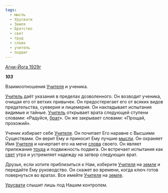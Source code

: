 ```yaml
---
tags:
  - мысль
  - Урусвати
  - Земля
  - Братство
  - свет
  - труд
  - слово
  - учитель
  - подвиг
---
```

[Агни-Йога 1929г](https://127.0.0.1:4002/agni/1929)

___103___

Взаимоотношения [Учителя](../../../tags/#учитель) и ученика.   

[Учитель](../../../tags/#учитель) даёт указания в пределах дозволенного. Он возводит ученика, очищая его от ветхих привычек. Он предостерегает его от всяких видов предательства, суеверия и лицемерия. Он накладывает испытания видимые и тайные. [Учитель](../../../tags/#учитель) открывает врата следующей ступени словами: «Радуйся, [брат](../../../tags/#Братство)». Он же закрывает словами: «Прощай, прохожий».   

Ученик избирает себе [Учителя](../../../tags/#учитель). Он почитает Его наравне с Высшими Существами. Он верит Ему и приносит Ему лучшие [мысли](../../../tags/#мысль). Он охраняет Имя [Учителя](../../../tags/#учитель) и начертает его на мече [слова](../../../tags/#слово) своего. Он являет прилежание [труда](../../../tags/#труд) и подвижность подвига. Он встречает испытания как [свет](../../../tags/#свет) утра и устремляет надежду на затвор следующих врат.   

Друзья, если хотите приблизиться к Нам, изберите [Учителя](../../../tags/#учитель) на [земле](../../../tags/#Земля) и передайте Ему руководство. Он скажет во времени, когда ключ готов повернуться во вратах. Все имейте [Учителя](../../../tags/#учитель) на [земле](../../../tags/#Земля).   

[Урусвати](../../../tags/#Урусвати) слышит лишь под Нашим контролем.